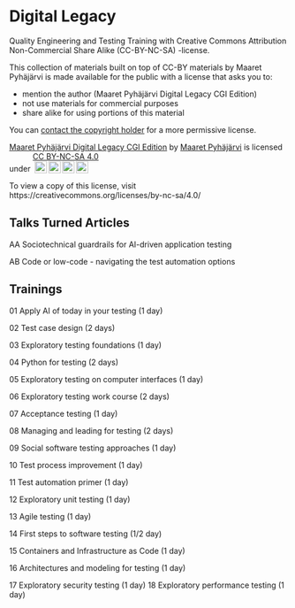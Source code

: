 # Digital Legacy

Quality Engineering and Testing Training with Creative Commons Attribution Non-Commercial Share Alike (CC-BY-NC-SA) -license.

This collection of materials built on top of CC-BY materials by Maaret Pyhäjärvi is made available for the public with a license that asks you to: 

* mention the author (Maaret Pyhäjärvi Digital Legacy CGI Edition)
* not use materials for commercial purposes
* share alike for using portions of this material

You can <a href="https://linkedin.com/in/maaret">contact the copyright holder</a> for a more permissive license. 

<p xmlns:cc="http://creativecommons.org/ns#" xmlns:dct="http://purl.org/dc/terms/"><a property="dct:title" rel="cc:attributionURL" href="https://github.com/exploratory-testing-academy/legacy">Maaret Pyhäjärvi Digital Legacy CGI Edition</a> by <a rel="cc:attributionURL dct:creator" property="cc:attributionName" href="https://maaretp.com">Maaret Pyhäjärvi</a> is licensed under <a href="https://creativecommons.org/licenses/by-nc-sa/4.0/?ref=chooser-v1" target="_blank" rel="license noopener noreferrer" style="display:inline-block;">CC BY-NC-SA 4.0
  <br><img style="height:22px!important;margin-left:3px;vertical-align:text-bottom;" src="https://mirrors.creativecommons.org/presskit/icons/cc.svg?ref=chooser-v1" alt=""><img style="height:22px!important;margin-left:3px;vertical-align:text-bottom;" src="https://mirrors.creativecommons.org/presskit/icons/by.svg?ref=chooser-v1" alt=""><img style="height:22px!important;margin-left:3px;vertical-align:text-bottom;" src="https://mirrors.creativecommons.org/presskit/icons/nc.svg?ref=chooser-v1" alt=""><img style="height:22px!important;margin-left:3px;vertical-align:text-bottom;" src="https://mirrors.creativecommons.org/presskit/icons/sa.svg?ref=chooser-v1" alt=""></a></p>
To view a copy of this license, visit https://creativecommons.org/licenses/by-nc-sa/4.0/

## Talks Turned Articles

AA  Sociotechnical guardrails for AI-driven application testing

AB  Code or low-code - navigating the test automation options

## Trainings

01  Apply AI of today in your testing (1 day)

02  Test case design (2 days)

03  Exploratory testing foundations (1 day)

04  Python for testing (2 days)

05  Exploratory testing on computer interfaces (1 day)

06  Exploratory testing work course (2 days)

07  Acceptance testing (1 day)

08  Managing and leading for testing (2 days)

09  Social software testing approaches (1 day)

10  Test process improvement (1 day)

11  Test automation primer (1 day)

12  Exploratory unit testing (1 day)

13  Agile testing (1 day)

14  First steps to software testing (1/2 day)

15  Containers and Infrastructure as Code (1 day)

16  Architectures and modeling for testing (1 day)

17  Exploratory security testing (1 day)
18  Exploratory performance testing (1 day)
